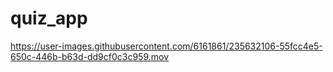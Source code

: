 # quiz_app
 


https://user-images.githubusercontent.com/6161861/235632106-55fcc4e5-650c-446b-b63d-dd9cf0c3c959.mov

